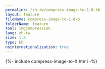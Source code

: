 ```yaml
---
permalink: /zh-tw/compress-image-to-1-8-kb
layout: feature
fileName: compress-image-to-1-8kb
folderName: feature
tool: imgcompression
lang: zh-tw
size: 1.8
type: kb
nointernationalization: true
---
```

{%- include compress-image-to-X.html -%}
      